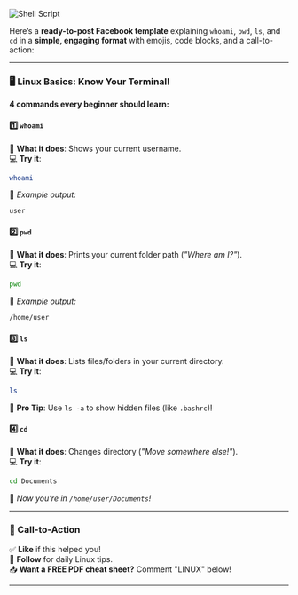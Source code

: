 ![Shell Script](https://img.shields.io/badge/linux-edu-red.svg)

Here’s a **ready-to-post Facebook template** explaining `whoami`, `pwd`, `ls`, and `cd` in a **simple, engaging format** with emojis, code blocks, and a call-to-action:

---

### **🖥️ Linux Basics: Know Your Terminal!**  
**4 commands every beginner should learn:**  

#### **1️⃣ `whoami`**  
🔹 **What it does**: Shows your current username.  
💻 **Try it**:  
```bash
whoami
```  
📌 *Example output:*  
```bash
user
```  

#### **2️⃣ `pwd`**  
🔹 **What it does**: Prints your current folder path (*"Where am I?"*).  
💻 **Try it**:  
```bash
pwd
```  
📌 *Example output:*  
```bash
/home/user
```  

#### **3️⃣ `ls`**  
🔹 **What it does**: Lists files/folders in your current directory.  
💻 **Try it**:  
```bash
ls
```  
🔎 **Pro Tip**: Use `ls -a` to show hidden files (like `.bashrc`)!  

#### **4️⃣ `cd`**  
🔹 **What it does**: Changes directory (*"Move somewhere else!"*).  
💻 **Try it**:  
```bash
cd Documents
```  
📌 *Now you’re in `/home/user/Documents`!*  

---

### **📢 Call-to-Action**  
✅ **Like** if this helped you!  
🔔 **Follow** for daily Linux tips.  
📥 **Want a FREE PDF cheat sheet?** Comment "LINUX" below!  

---

